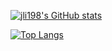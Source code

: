 [![jli198's GitHub stats](https://github-readme-stats.vercel.app/api?username=jli198)](https://github.com/anuraghazra/github-readme-stats)

[![Top Langs](https://github-readme-stats.vercel.app/api/top-langs/?username=jli198)](https://github.com/anuraghazra/github-readme-stats)
